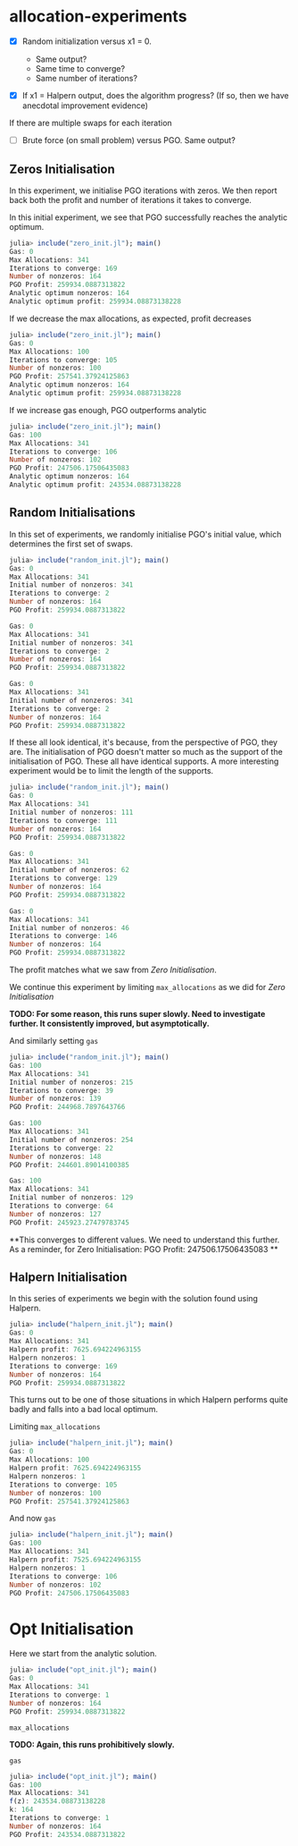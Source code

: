 # allocation-experiments

- [x] Random initialization versus x1 = 0. 
    - Same output?
    - Same time to converge? 
    - Same number of iterations?

- [x] If x1 = Halpern output, does the algorithm progress? (If so, then we have anecdotal improvement evidence)

If there are multiple swaps for each iteration
- [ ] Brute force (on small problem) versus PGO. Same output? 

## Zeros Initialisation

In this experiment, we initialise PGO iterations with zeros.
We then report back both the profit and number of iterations it takes to converge.

In this initial experiment, we see that PGO successfully reaches the analytic optimum.

``` julia
julia> include("zero_init.jl"); main()
Gas: 0
Max Allocations: 341
Iterations to converge: 169
Number of nonzeros: 164
PGO Profit: 259934.0887313822
Analytic optimum nonzeros: 164
Analytic optimum profit: 259934.08873138228
```

If we decrease the max allocations, as expected, profit decreases

``` julia
julia> include("zero_init.jl"); main()
Gas: 0
Max Allocations: 100
Iterations to converge: 105
Number of nonzeros: 100
PGO Profit: 257541.37924125863
Analytic optimum nonzeros: 164
Analytic optimum profit: 259934.08873138228
```

If we increase gas enough, PGO outperforms analytic

``` julia
julia> include("zero_init.jl"); main()
Gas: 100
Max Allocations: 341
Iterations to converge: 106
Number of nonzeros: 102
PGO Profit: 247506.17506435083
Analytic optimum nonzeros: 164
Analytic optimum profit: 243534.08873138228
```

## Random Initialisations

In this set of experiments, we randomly initialise PGO's initial value, which determines the first set of swaps.

``` julia
julia> include("random_init.jl"); main()
Gas: 0
Max Allocations: 341
Initial number of nonzeros: 341
Iterations to converge: 2
Number of nonzeros: 164
PGO Profit: 259934.0887313822

Gas: 0
Max Allocations: 341
Initial number of nonzeros: 341
Iterations to converge: 2
Number of nonzeros: 164
PGO Profit: 259934.0887313822

Gas: 0
Max Allocations: 341
Initial number of nonzeros: 341
Iterations to converge: 2
Number of nonzeros: 164
PGO Profit: 259934.0887313822
```

If these all look identical, it's because, from the perspective of PGO, they are.
The initialisation of PGO doesn't matter so much as the support of the initialisation of PGO.
These all have identical supports.
A more interesting experiment would be to limit the length of the supports.

``` julia
julia> include("random_init.jl"); main()
Gas: 0
Max Allocations: 341
Initial number of nonzeros: 111
Iterations to converge: 111
Number of nonzeros: 164
PGO Profit: 259934.0887313822

Gas: 0
Max Allocations: 341
Initial number of nonzeros: 62
Iterations to converge: 129
Number of nonzeros: 164
PGO Profit: 259934.0887313822

Gas: 0
Max Allocations: 341
Initial number of nonzeros: 46
Iterations to converge: 146
Number of nonzeros: 164
PGO Profit: 259934.0887313822
```

The profit matches what we saw from *Zero Initialisation*.

We continue this experiment by limiting `max_allocations` as we did for *Zero Initialisation*

**TODO: For some reason, this runs super slowly. Need to investigate further. It consistently improved, but asymptotically.**

And similarly setting `gas`

``` julia
julia> include("random_init.jl"); main()
Gas: 100
Max Allocations: 341
Initial number of nonzeros: 215
Iterations to converge: 39
Number of nonzeros: 139
PGO Profit: 244968.7897643766

Gas: 100
Max Allocations: 341
Initial number of nonzeros: 254
Iterations to converge: 22
Number of nonzeros: 148
PGO Profit: 244601.89014100385

Gas: 100
Max Allocations: 341
Initial number of nonzeros: 129
Iterations to converge: 64
Number of nonzeros: 127
PGO Profit: 245923.27479783745
```

**This converges to different values. We need to understand this further.
As a reminder, for Zero Initialisation: PGO Profit: 247506.17506435083
**

## Halpern Initialisation

In this series of experiments we begin with the solution found using Halpern.

``` julia
julia> include("halpern_init.jl"); main()
Gas: 0
Max Allocations: 341
Halpern profit: 7625.694224963155
Halpern nonzeros: 1
Iterations to converge: 169
Number of nonzeros: 164
PGO Profit: 259934.0887313822
```

This turns out to be one of those situations in which Halpern performs quite badly and falls into a bad local optimum.

Limiting `max_allocations`

``` julia
julia> include("halpern_init.jl"); main()
Gas: 0
Max Allocations: 100
Halpern profit: 7625.694224963155
Halpern nonzeros: 1
Iterations to converge: 105
Number of nonzeros: 100
PGO Profit: 257541.37924125863
```

And now `gas`

``` julia
julia> include("halpern_init.jl"); main()
Gas: 100
Max Allocations: 341
Halpern profit: 7525.694224963155
Halpern nonzeros: 1
Iterations to converge: 106
Number of nonzeros: 102
PGO Profit: 247506.17506435083
```

# Opt Initialisation

Here we start from the analytic solution.

``` julia
julia> include("opt_init.jl"); main()
Gas: 0
Max Allocations: 341
Iterations to converge: 1
Number of nonzeros: 164
PGO Profit: 259934.0887313822
```

`max_allocations`

**TODO: Again, this runs prohibitively slowly.**

`gas`

``` julia
julia> include("opt_init.jl"); main()
Gas: 100
Max Allocations: 341
f(z): 243534.08873138228
k: 164
Iterations to converge: 1
Number of nonzeros: 164
PGO Profit: 243534.0887313822
```

